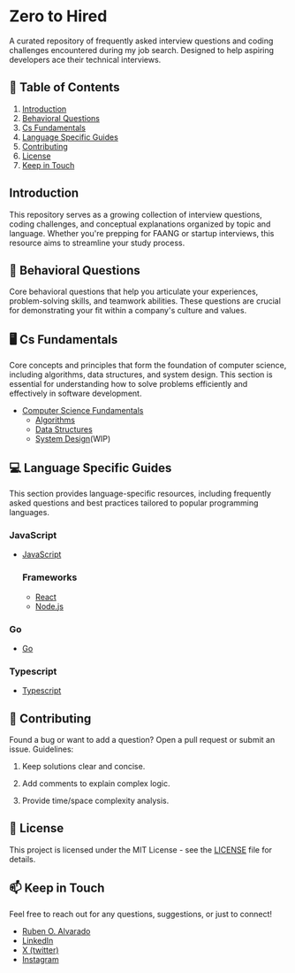 # Zero to Hired

A curated repository of frequently asked interview questions and coding challenges encountered during my job search. Designed to help aspiring developers ace their technical interviews.

## 📖 Table of Contents
1. [Introduction](#introduction)
2. [Behavioral Questions](#behavioral-questions)
3. [Cs Fundamentals](#cs-fundamentals)
4. [Language Specific Guides](#language-specific-guides)
5. [Contributing](#contributing)
6. [License](#license)
7. [Keep in Touch](#keep-in-touch)

## Introduction
This repository serves as a growing collection of interview questions, coding challenges, and conceptual explanations organized by topic and language. Whether you're prepping for FAANG or startup interviews, this resource aims to streamline your study process.

## 🧠 Behavioral Questions
Core behavioral questions that help you articulate your experiences, problem-solving skills, and teamwork abilities. These questions are crucial for demonstrating your fit within a company's culture and values.

## 🖥️ Cs Fundamentals
Core concepts and principles that form the foundation of computer science, including algorithms, data structures, and system design. This section is essential for understanding how to solve problems efficiently and effectively in software development.
- [Computer Science Fundamentals](./fundamentals/README.md)
   - [Algorithms](https://github.com/RubenOAlvarado/algorithms)
   - [Data Structures](https://github.com/RubenOAlvarado/data-structures)
   - [System Design](#)(WIP)

## 💻 Language Specific Guides
This section provides language-specific resources, including frequently asked questions and best practices tailored to popular programming languages.

### JavaScript
- [JavaScript](./javascript/README.md)
    ### Frameworks
   - [React](./javascript/react/README.md)
   - [Node.js](./javascript/nodejs/README.md)
### Go
- [Go](./go/README.md)
### Typescript
- [Typescript](./typescript/README.md)


## 🤝 Contributing

Found a bug or want to add a question? Open a pull request or submit an issue.
Guidelines:

1. Keep solutions clear and concise.

2. Add comments to explain complex logic.

3. Provide time/space complexity analysis.

## 📜 License

This project is licensed under the MIT License - see the [LICENSE](./LICENSE) file for details.

## 📫 Keep in Touch

Feel free to reach out for any questions, suggestions, or just to connect!
- [Ruben O. Alvarado](https://github.com/RubenOAlvarado)
- [LinkedIn](https://www.linkedin.com/in/ruben-alvarado-molina-9020010/)
- [X (twitter)](https://twitter.com/RubenOAlvarado)
- [Instagram](https://www.instagram.com/alvaradorubo/)